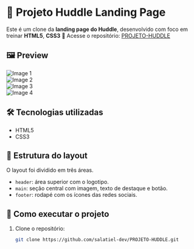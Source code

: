 # 💬 Projeto Huddle Landing Page

Este é um clone da **landing page do Huddle**, desenvolvido com foco em treinar **HTML5**, **CSS3**
🔗 Acesse o repositório: [PROJETO-HUDDLE](https://github.com/salatiel-dev/PROJETO-HUDDLE)

## 🖼️ Preview

<div>
  <img src="https://github.com/user-attachments/assets/319b262a-591e-430c-81b7-17f410b1eff9" alt="Image 1" />
</div>
<div>
  <img src="https://github.com/user-attachments/assets/e45f5ab8-f7ca-4bbe-a5dc-f2a0becfafaa" alt="Image 2" />
</div>
<div>
  <img src="https://github.com/user-attachments/assets/e45f5ab8-f7ca-4bbe-a5dc-f2a0becfafaa" alt="Image 3" />
</div>
<div>
  <img src="https://github.com/user-attachments/assets/e45f5ab8-f7ca-4bbe-a5dc-f2a0becfafaa" alt="Image 4" />
</div>

## 🛠️ Tecnologias utilizadas

- HTML5
- CSS3

## 🧱 Estrutura do layout

O layout foi dividido em três áreas.

- `header`: área superior com o logotipo.
- `main`: seção central com imagem, texto de destaque e botão.
- `footer`: rodapé com os ícones das redes sociais.

## 🚀 Como executar o projeto

1. Clone o repositório:
   ```bash
   git clone https://github.com/salatiel-dev/PROJETO-HUDDLE.git
